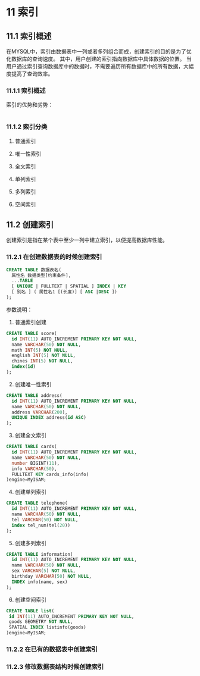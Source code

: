 # 11 索引

## 11.1 索引概述
在MYSQL中，索引由数据表中一列或者多列组合而成，创建索引的目的是为了优化数据库的查询速度。
其中，用户创建的索引指向数据库中具体数据的位置。
当用户通过索引查询数据库中的数据时，不需要遍历所有数据库中的所有数据，大幅度提高了查询效率。

### 11.1.1 索引概述
索引的优势和劣势：
```text

```

### 11.1.2 索引分类
1. 普通索引

2. 唯一性索引

3. 全文索引

4. 单列索引


5. 多列索引


6. 空间索引


## 11.2 创建索引
创建索引是指在某个表中至少一列中建立索引，以便提高数据库性能。


### 11.2.1 在创建数据表的时候创建索引
```sql
CREATE TABLE 数据表名(
  属性名 数据类型[约束条件],
  ...TABLE 
  [ UNIQUE | FULLTEXT | SPATIAL ] INDEX | KEY
  [ 别名 ] ( 属性名1 [(长度)] [ ASC |DESC ])
);
```
参数说明：


1. 普通索引创建
```sql
CREATE TABLE score(
  id INT(11) AUTO_INCREMENT PRIMARY KEY NOT NULL,
  name VARCHAR(50) NOT NULL,
  math INT(5) NOT NULL,
  english INT(5) NOT NULL,
  chines INT(5) NOT NULL,
  index(id)
);
```

2. 创建唯一性索引
```sql
CREATE TABLE address(
  id INT(11) AUTO_INCREMENT PRIMARY KEY NOT NULL,
  name VARCHAR(50) NOT NULL,
  address VARCHAR(200),
  UNIQUE INDEX address(id ASC)
);
```

3. 创建全文索引
```sql
CREATE TABLE cards(
  id INT(11) AUTO_INCREMENT PRIMARY KEY NOT NULL,
  name VARCHAR(50) NOT NULL,
  number BIGINT(11),
  info VARCHAR(50),
  FULLTEXT KEY cards_info(info)
)engine=MyISAM;
```

4. 创建单列索引
```sql
CREATE TABLE telephone(
  id INT(11) AUTO_INCREMENT PRIMARY KEY NOT NULL,
  name VARCHAR(50) NOT NULL,
  tel VARCHAR(50) NOT NULL,
  index tel_num(tel(20)) 
);
```

5. 创建多列索引
```sql
CREATE TABLE information(
  id INT(11) AUTO_INCREMENT PRIMARY KEY NOT NULL,
  name VARCHAR(50) NOT NULL,
  sex VARCHAR(5) NOT NULL,
  birthday VARCHAR(50) NOT NULL,
  INDEX info(name, sex)
);
```

6. 创建空间索引
```sql
CREATE TABLE list(
 id INT(11) AUTO_INCREMENT PRIMARY KEY NOT NULL,
 goods GEOMETRY NOT NULL,
 SPATIAL INDEX listinfo(goods)
)engine=MyISAM;
```

### 11.2.2 在已有的数据表中创建索引


### 11.2.3 修改数据表结构时候创建索引